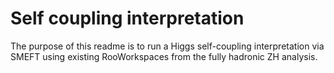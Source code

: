 # Self coupling interpretation

The purpose of this readme is to run a Higgs self-coupling interpretation via SMEFT using existing RooWorkspaces from the fully hadronic ZH analysis.
